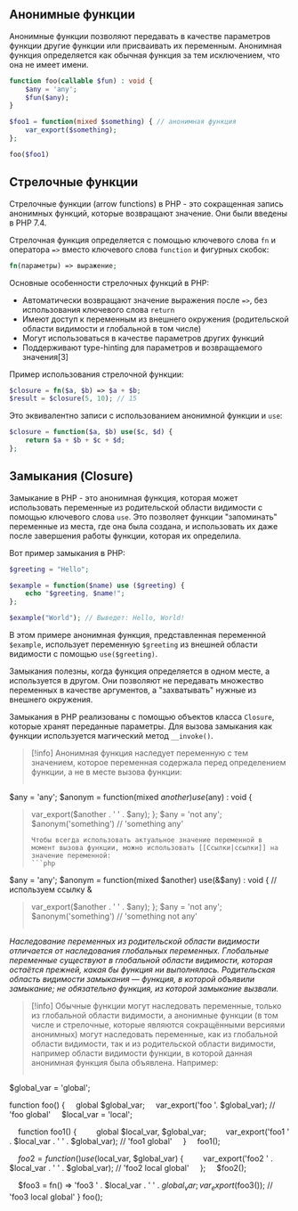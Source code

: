 ## Анонимные функции

Анонимные функции позволяют передавать в качестве параметров функции другие функции или присваивать их переменным. Анонимная функция определяется как обычная функция за тем исключением, что она не имеет имени.

```php
function foo(callable $fun) : void {
	$any = 'any';
	$fun($any);
}

$foo1 = function(mixed $something) { // анонимная функция
	var_export($something);
};

foo($foo1)
```

## Стрелочные функции

Стрелочные функции (arrow functions) в PHP - это сокращенная запись анонимных функций, которые возвращают значение. Они были введены в PHP 7.4.

Стрелочная функция определяется с помощью ключевого слова `fn` и оператора `=>` вместо ключевого слова `function` и фигурных скобок:

```php
fn(параметры) => выражение;
```

Основные особенности стрелочных функций в PHP:

- Автоматически возвращают значение выражения после `=>`, без использования ключевого слова `return`
- Имеют доступ к переменным из внешнего окружения (родительской области видимости и глобальной в том числе)
- Могут использоваться в качестве параметров других функций
- Поддерживают type-hinting для параметров и возвращаемого значения[3]

Пример использования стрелочной функции:

```php
$closure = fn($a, $b) => $a + $b;
$result = $closure(5, 10); // 15
```

Это эквивалентно записи с использованием анонимной функции и `use`:

```php
$closure = function($a, $b) use($c, $d) {
    return $a + $b + $c + $d;
};
```
## Замыкания (Closure)

Замыкание в PHP - это анонимная функция, которая может использовать переменные из родительской области видимости с помощью ключевого слова `use`. Это позволяет функции "запоминать" переменные из места, где она была создана, и использовать их даже после завершения работы функции, которая их определила.

Вот пример замыкания в PHP:

```php
$greeting = "Hello";

$example = function($name) use ($greeting) {
    echo "$greeting, $name!";
};

$example("World"); // Выведет: Hello, World!
```

В этом примере анонимная функция, представленная переменной `$example`, использует переменную `$greeting` из внешней области видимости с помощью `use($greeting)`.

Замыкания полезны, когда функция определяется в одном месте, а используется в другом. Они позволяют не передавать множество переменных в качестве аргументов, а "захватывать" нужные из внешнего окружения.

Замыкания в PHP реализованы с помощью объектов класса `Closure`, которые хранят переданные параметры. Для вызова замыкания как функции используется магический метод `__invoke()`.

>[!info]
>Анонимная функция наследует переменную с тем значением, которое переменная содержала перед определением функции, а не в месте вызова функции:
>```php
$any = 'any';
$anonym = function(mixed $another) use($any) : void {
>	var_export($another . ' ' . $any);
};
$any = 'not any';
$anonym('something') // 'something any'
>```
>Чтобы всегда использовать актуальное значение переменной в момент вызова функции, можно использовать [[Ссылки|ссылки]] на значение переменной:
>```php
$any = 'any';
$anonym = function(mixed $another) use(&$any) : void { // используем ссылку &
>	var_export($another . ' ' . $any);
};
$any = 'not any';
$anonym('something') // 'something not any'
>```

_Наследование переменных из родительской области видимости отличается от наследования глобальных переменных. Глобальные переменные существуют в глобальной области видимости, которая остаётся прежней, какая бы функция ни выполнялась. Родительская область видимости замыкания — функция, в которой объявили замыкание; не обязательно функция, из которой замыкание вызвали._

>[!info]
Обычные функции могут наследовать переменные, только из глобальной области видимости, а анонимные функции (в том числе и стрелочные, которые являются сокращёнными версиями анонимных) могут наследовать переменные, как из глобальной области видимости, так и из родительской области видимости, например области видимости функции, в которой данная анонимная функция была объявлена. Например:
>```php
$global_var = 'global';
>
function foo() {
    global $global_var;
    var_export('foo '. $global_var); // 'foo global'
    $local_var = 'local';
>
    function foo1() {
        global $local_var, $global_var;
        var_export('foo1 ' . $local_var . ' ' . $global_var); // 'foo1 global'
    }
    foo1();
>
    $foo2 = function() use($local_var, $global_var) {
        var_export('foo2 ' . $local_var . ' ' . $global_var); // 'foo2 local global'
    };
    $foo2();
>
    $foo3 = fn() => 'foo3 ' . $local_var . ' ' . $global_var;
    var_export($foo3()); // 'foo3 local global'
}
foo();
>```
